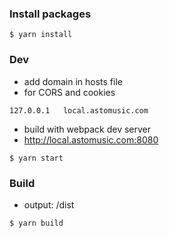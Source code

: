 ### Install packages

```
$ yarn install
```

### Dev

- add domain in hosts file
- for CORS and cookies

```
127.0.0.1	local.astomusic.com
```

- build with webpack dev server
- http://local.astomusic.com:8080

```
$ yarn start
```

### Build

- output: /dist

```
$ yarn build
```
